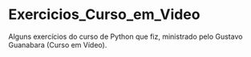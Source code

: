 # Exercicios_Curso_em_Video
 Alguns exercícios do curso de Python que fiz, ministrado pelo Gustavo Guanabara (Curso em Vídeo).
